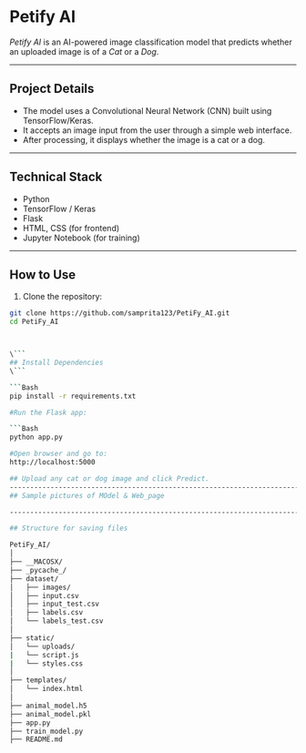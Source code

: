 
# Petify AI

*Petify AI* is an AI-powered image classification model that predicts whether an uploaded image is of a *Cat* or a *Dog*.

---

## Project Details

- The model uses a Convolutional Neural Network (CNN) built using TensorFlow/Keras.
- It accepts an image input from the user through a simple web interface.
- After processing, it displays whether the image is a cat or a dog.

---

## Technical Stack

- Python  
- TensorFlow / Keras  
- Flask  
- HTML, CSS (for frontend)  
- Jupyter Notebook (for training)

---

## How to Use

1. Clone the repository:
```bash
git clone https://github.com/samprita123/PetiFy_AI.git
cd PetiFy_AI



\```
## Install Dependencies
\```

```Bash
pip install -r requirements.txt

#Run the Flask app:

```Bash
python app.py

#Open browser and go to:
http://localhost:5000

## Upload any cat or dog image and click Predict.
------------------------------------------------------------------------
## Sample pictures of MOdel & Web_page

------------------------------------------------------------------------

## Structure for saving files

PetiFy_AI/
│
├── __MACOSX/
├── _pycache_/
├── dataset/
│   ├── images/
│   ├── input.csv
│   ├── input_test.csv
│   ├── labels.csv
│   └── labels_test.csv
│
├── static/
│   └── uploads/
|   └── script.js
|   └── styles.css
│
├── templates/
│   └── index.html
│
├── animal_model.h5
├── animal_model.pkl
├── app.py
├── train_model.py
├── README.md

